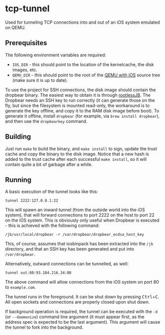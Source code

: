 # tcp-tunnel

Used for tunneling TCP connections into and out of an iOS system emulated on
QEMU.

## Prerequisites

The following environment variables are required:

* `IOS_DIR` - this should point to the location of the kernelcache, the
disk images, etc.
* `QEMU_DIR` - this should point to the root of the [QEMU with iOS] source tree
(make sure it is up to date).

To use the project for SSH connections, the disk image should contain the
dropbear binary. The easiest way to obtain it is through [rootlessJB]. The
Dropbear needs an SSH key to run correctly (it can generate those on the fly, but since the filesystem is
mounted read-only, the workaround is to generate the key offline, and copy it
to the RAM disk image before boot). To generate it offline, install `dropbear`
(for example, via `brew install dropbear`), and then use the `dropbearkey`
command.

## Building

Just run `make` to build the binary, and `make install` to sign, update the trust cache and copy the binary to the disk
image. Notice that a new hash is added to the trust cache after each successful `make install`,
so it will contain quite a bit of garbage after a while.

## Running

A basic execution of the tunnel looks like this:

```tunnel 2222:127.0.0.1:22```

This will spawn an inward tunnel (from the outside world into the iOS system),
that will forward connections to port 2222 on the host to port 22 on the iOS
system. This is obviously only useful when Dropbear is executed - this is
achieved with the following command:

```/jb/usr/local/dropbear -r /var/dropbear/dropbear_ecdsa_host_key```

This, of course, assumes that iosbinpack has been extracted into the `/jb`
directory, and that an SSH key has been generated and put into `/var/dropbear`.

Alternatively, outward connections can be tunnelled, as well:

```tunnel out:80:93.184.216.34:80```

The above command will allow connections from the iOS system on port 80 to
`example.com`.

The tunnel runs in the foreground. It can be shut down by pressing
<kbd>Ctrl</kbd>+<kbd>C</kbd>. All open sockets and connections are properly
closed upon shut down.

If background operation is required, the tunnel can be executed with the `-d`
(or `--daemonize`) command line argument (it must appear first, as the
address spec is expected to be the last argument). This argument will cause the
tunnel to fork into the background.

[QEMU with iOS]: https://github.com/alephsecurity/xnu-qemu-arm64-private.git
[rootlessJB]: https://github.com/jakeajames/rootlessJB

